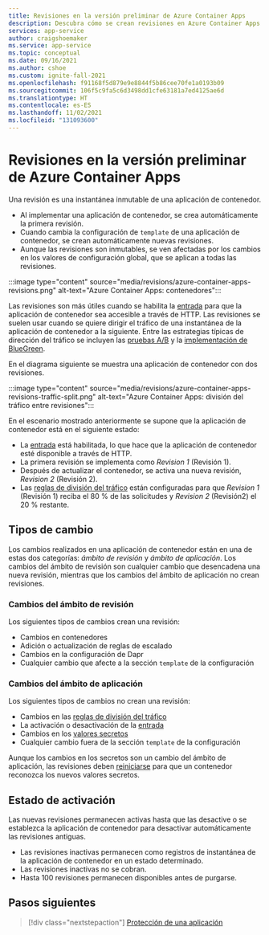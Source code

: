 ```yaml
---
title: Revisiones en la versión preliminar de Azure Container Apps
description: Descubra cómo se crean revisiones en Azure Container Apps.
services: app-service
author: craigshoemaker
ms.service: app-service
ms.topic: conceptual
ms.date: 09/16/2021
ms.author: cshoe
ms.custom: ignite-fall-2021
ms.openlocfilehash: f91168f5d879e9e8844f5b86cee70fe1a0193b09
ms.sourcegitcommit: 106f5c9fa5c6d3498dd1cfe63181a7ed4125ae6d
ms.translationtype: HT
ms.contentlocale: es-ES
ms.lasthandoff: 11/02/2021
ms.locfileid: "131093600"
---
```

# <a name="revisions-in-azure-container-apps-preview"></a>Revisiones en la versión preliminar de Azure Container Apps

Una revisión es una instantánea inmutable de una aplicación de contenedor.

- Al implementar una aplicación de contenedor, se crea automáticamente la primera revisión.
- Cuando cambia la configuración de `template` de una aplicación de contenedor, se crean automáticamente nuevas revisiones.
- Aunque las revisiones son inmutables, se ven afectadas por los cambios en los valores de configuración global, que se aplican a todas las revisiones.

:::image type="content" source="media/revisions/azure-container-apps-revisions.png" alt-text="Azure Container Apps: contenedores":::

Las revisiones son más útiles cuando se habilita la [entrada](ingress.md) para que la aplicación de contenedor sea accesible a través de HTTP.  Las revisiones se suelen usar cuando se quiere dirigir el tráfico de una instantánea de la aplicación de contenedor a la siguiente. Entre las estrategias típicas de dirección del tráfico se incluyen las [pruebas A/B](https://wikipedia.org/wiki/A/B_testing) y la [implementación de BlueGreen](https://martinfowler.com/bliki/BlueGreenDeployment.html).

En el diagrama siguiente se muestra una aplicación de contenedor con dos revisiones.

:::image type="content" source="media/revisions/azure-container-apps-revisions-traffic-split.png" alt-text="Azure Container Apps: división del tráfico entre revisiones":::

En el escenario mostrado anteriormente se supone que la aplicación de contenedor está en el siguiente estado:

- La [entrada](ingress.md) está habilitada, lo que hace que la aplicación de contenedor esté disponible a través de HTTP.
- La primera revisión se implementa como _Revision 1_ (Revisión 1).
- Después de actualizar el contenedor, se activa una nueva revisión, _Revision 2_ (Revisión 2).
- Las [reglas de división del tráfico](revisions-manage.md#traffic-splitting) están configuradas para que _Revision 1_ (Revisión 1) reciba el 80 % de las solicitudes y _Revision 2_ (Revisión2) el 20 % restante.

## <a name="change-types"></a>Tipos de cambio

Los cambios realizados en una aplicación de contenedor están en una de estas dos categorías: *ámbito de revisión* y *ámbito de aplicación*. Los cambios del ámbito de revisión son cualquier cambio que desencadena una nueva revisión, mientras que los cambios del ámbito de aplicación no crean revisiones.

### <a name="revision-scope-changes"></a>Cambios del ámbito de revisión

Los siguientes tipos de cambios crean una revisión:

- Cambios en contenedores
- Adición o actualización de reglas de escalado
- Cambios en la configuración de Dapr
- Cualquier cambio que afecte a la sección `template` de la configuración

### <a name="application-scope-changes"></a>Cambios del ámbito de aplicación

Los siguientes tipos de cambios no crean una revisión:

- Cambios en las [reglas de división del tráfico](revisions-manage.md#traffic-splitting)
- La activación o desactivación de la [entrada](ingress.md)
- Cambios en los [valores secretos](secure-app.md)
- Cualquier cambio fuera de la sección `template` de la configuración

Aunque los cambios en los secretos son un cambio del ámbito de aplicación, las revisiones deben [reiniciarse](revisions.md) para que un contenedor reconozca los nuevos valores secretos.

## <a name="activation-state"></a>Estado de activación

Las nuevas revisiones permanecen activas hasta que las desactive o se establezca la aplicación de contenedor para desactivar automáticamente las revisiones antiguas.

- Las revisiones inactivas permanecen como registros de instantánea de la aplicación de contenedor en un estado determinado.
- Las revisiones inactivas no se cobran.
- Hasta 100 revisiones permanecen disponibles antes de purgarse.

## <a name="next-steps"></a>Pasos siguientes

> [!div class="nextstepaction"]
> [Protección de una aplicación](get-started.md)
